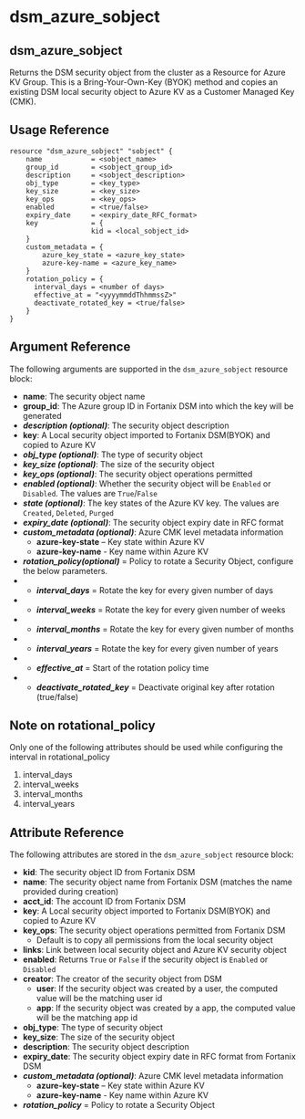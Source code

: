 # dsm\_azure\_sobject

## dsm\_azure\_sobject

Returns the DSM security object from the cluster as a Resource for Azure KV Group. This is a Bring-Your-Own-Key (BYOK) method and copies an existing DSM local security object to Azure KV as a Customer Managed Key (CMK).

## Usage Reference

```
resource "dsm_azure_sobject" "sobject" {
    name            = <sobject_name>
    group_id        = <sobject_group_id>
    description     = <sobject_description>
    obj_type        = <key_type>
    key_size        = <key_size>
    key_ops         = <key_ops>
    enabled         = <true/false>
    expiry_date     = <expiry_date_RFC_format>
    key             = {
                    kid = <local_sobject_id> 
    } 
    custom_metadata = {
        azure_key_state = <azure_key_state> 
        azure-key-name = <azure_key_name>
    }
    rotation_policy = {
      interval_days = <number of days>
      effective_at = "<yyyymmddThhmmssZ>"
      deactivate_rotated_key = <true/false>
    }
}
```

## Argument Reference

The following arguments are supported in the `dsm_azure_sobject` resource block:

* **name**: The security object name
* **group\_id**: The Azure group ID in Fortanix DSM into which the key will be generated
* _**description (optional)**_: The security object description
* **key**: A Local security object imported to Fortanix DSM(BYOK) and copied to Azure KV
* _**obj\_type (optional)**_: The type of security object
* _**key\_size (optional)**_: The size of the security object
* _**key\_ops (optional)**_: The security object operations permitted
* _**enabled (optional)**_: Whether the security object will be `Enabled` or `Disabled`. The values are `True`/`False`
* _**state (optional)**_: The key states of the Azure KV key. The values are `Created`, `Deleted`, `Purged`
* _**expiry\_date (optional)**_: The security object expiry date in RFC format
* _**custom\_metadata (optional)**_:  Azure CMK level metadata information
  *	**azure-key-state** – Key state within Azure KV
  * **azure-key-name** - Key name within Azure KV
* _**rotation_policy(optional)**_ = Policy to rotate a Security Object, configure the below parameters.
* * _**interval_days**_ = Rotate the key for every given number of days
* * _**interval_weeks**_ = Rotate the key for every given number of weeks
* * _**interval_months**_ = Rotate the key for every given number of months
* * _**interval_years**_ = Rotate the key for every given number of years
* * _**effective_at**_ = Start of the rotation policy time
* * _**deactivate_rotated_key**_ = Deactivate original key after rotation (true/false)

## Note on rotational_policy

Only one of the following attributes should be used while configuring the interval in rotational_policy
1. interval_days
2. interval_weeks
3. interval_months
4. interval_years
  
## Attribute Reference

The following attributes are stored in the `dsm_azure_sobject` resource block:

* **kid**: The security object ID from Fortanix DSM
* **name**: The security object name from Fortanix DSM (matches the name provided during creation)
* **acct\_id**: The account ID from Fortanix DSM
* **key**: A Local security object imported to Fortanix DSM(BYOK) and copied to Azure KV
* **key\_ops**: The security object operations permitted from Fortanix DSM
  * Default is to copy all permissions from the local security object
* **links**: Link between local security object and Azure KV security object
* **enabled**: Returns `True` or `False` if the security object is `Enabled` or `Disabled`
* **creator**: The creator of the security object from DSM
  * **user**: If the security object was created by a user, the computed value will be the matching user id
  * **app**: If the security object was created by a app, the computed value will be the matching app id
* **obj\_type**: The type of security object 
* **key\_size**: The size of the security object
* **description**: The security object description
* **expiry\_date**: The security object expiry date in RFC format from Fortanix DSM
* _**custom\_metadata (optional)**_:  Azure CMK level metadata information
  *	**azure-key-state** – Key state within Azure KV
  * **azure-key-name** - Key name within Azure KV
* _**rotation\_policy**_ = Policy to rotate a Security Object
